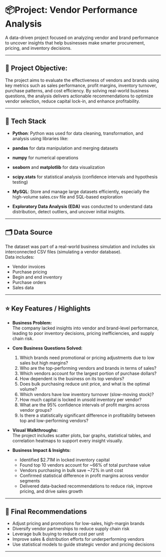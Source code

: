 # 📦Project: Vendor Performance Analysis

A data-driven project focused on analyzing vendor and brand performance to uncover insights that help businesses make smarter procurement, pricing, and inventory decisions.

---

## 📌 Project Objective:

The project aims to evaluate the effectiveness of vendors and brands using key metrics such as sales performance, profit margins, inventory turnover, purchase patterns, and cost efficiency. By solving real-world business questions, the analysis delivers actionable recommendations to optimize vendor selection, reduce capital lock-in, and enhance profitability.

---

## 🧰 Tech Stack

- **Python**: Python was used for data cleaning, transformation, and analysis using libraries like:
- **pandas** for data manipulation and merging datasets
- **numpy** for numerical operations
- **seaborn** and **matplotlib** for data visualization
- **scipy.stats** for statistical analysis (confidence intervals and hypothesis testing)     

- **MySQL**: Store and manage large datasets efficiently, especially the high-volume sales.csv file and SQL-based exploration
- **Exploratory Data Analysis (EDA)** was conducted to understand data distribution, detect outliers, and uncover initial insights.

---

## 🗂️ Data Source

The dataset was part of a real-world business simulation and includes six interconnected CSV files (simulating a vendor database).  
Data includes:
- Vendor invoices
- Purchase pricing
- Begin and end inventory
- Purchase orders
- Sales data  

---

## ⭐ Key Features / Highlights

- **Business Problem:**  
  The company lacked insights into vendor and brand-level performance, leading to poor inventory decisions, pricing inefficiencies, and supply chain risk.

- **Core Business Questions Solved:**  
  1. Which brands need promotional or pricing adjustments due to low sales but high margins?  
  2. Who are the top-performing vendors and brands in terms of sales?  
  3. Which vendors account for the largest portion of purchase dollars?  
  4. How dependent is the business on its top vendors?  
  5. Does bulk purchasing reduce unit price, and what is the optimal volume?  
  6. Which vendors have low inventory turnover (slow-moving stock)?  
  7. How much capital is locked in unsold inventory per vendor?  
  8. What are the 95% confidence intervals of profit margins across vendor groups?  
  9. Is there a statistically significant difference in profitability between top and low-performing vendors?

- **Visual Walkthroughs:**  
  The project includes scatter plots, bar graphs, statistical tables, and correlation heatmaps to support every insight visually.

- **Business Impact & Insights:**  
  - Identified $2.71M in locked inventory capital  
  - Found top 10 vendors account for ~66% of total purchase value  
  - Vendors purchasing in bulk save ~72% in unit cost  
  - Confirmed statistical difference in profit margins across vendor segments  
  - Delivered data-backed recommendations to reduce risk, improve pricing, and drive sales growth

---

## 📌 Final Recommendations

- Adjust pricing and promotions for low-sales, high-margin brands  
- Diversify vendor partnerships to reduce supply chain risk  
- Leverage bulk buying to reduce cost per unit  
- Improve sales & distribution efforts for underperforming vendors  
- Use statistical models to guide strategic vendor and pricing decisions

---


